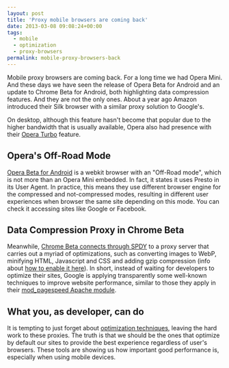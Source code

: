 ```yaml
---
layout: post
title: 'Proxy mobile browsers are coming back'
date: 2013-03-08 09:08:24+00:00
tags:
  - mobile
  - optimization
  - proxy-browsers
permalink: mobile-proxy-browsers-back
---
```


Mobile proxy browsers are coming back. For a long time we had Opera Mini. And these days we have seen the release of Opera Beta for Android and an update to Chrome Beta for Android, both highlighting data compression features. And they are not the only ones. About a year ago Amazon introduced their Silk browser with a similar proxy solution to Google's.

On desktop, although this feature hasn't become that popular due to the higher bandwidth that is usually available, Opera also had presence with their [Opera Turbo](http://www.opera.com/turbo) feature.

<!-- more -->
## Opera's Off-Road Mode

[Opera Beta for Android](http://www.opera.com/mobile/android) is a webkit browser with an "Off-Road mode", which is not more than an Opera Mini embedded. In fact, it states it uses Presto in its User Agent. In practice, this means they use different browser engine for the compressed and not-compressed modes, resulting in different user experiences when browser the same site depending on this mode. You can check it accessing sites like Google or Facebook.

## Data Compression Proxy in Chrome Beta

Meanwhile, [Chrome Beta connects through SPDY](http://blog.chromium.org/2013/03/data-compression-in-chrome-beta-for.html) to a proxy server that carries out a myriad of optimizations, such as converting images to WebP, minifying HTML, Javascript and CSS and adding gzip compression (info about [how to enable it here](http://googlesystem.blogspot.ca/2013/03/try-chromes-data-compression-proxy.html)). In short, instead of waiting for developers to optimize their sites, Google is applying transparently some well-known techniques to improve website performance, similar to those they apply in their [mod_pagespeed Apache module](https://developers.google.com/speed/pagespeed/mod).

## What you, as developer, can do

It is tempting to just forget about [optimization techniques](/techniques-optimize-web-sites/), leaving
the hard work to these proxies. The truth is that we should be the ones that optimize by default our sites to provide the best experience regardless of user's browsers. These tools are showing us how important good performance is, especially when using mobile devices.
